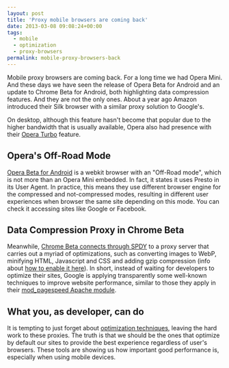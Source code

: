 ```yaml
---
layout: post
title: 'Proxy mobile browsers are coming back'
date: 2013-03-08 09:08:24+00:00
tags:
  - mobile
  - optimization
  - proxy-browsers
permalink: mobile-proxy-browsers-back
---
```


Mobile proxy browsers are coming back. For a long time we had Opera Mini. And these days we have seen the release of Opera Beta for Android and an update to Chrome Beta for Android, both highlighting data compression features. And they are not the only ones. About a year ago Amazon introduced their Silk browser with a similar proxy solution to Google's.

On desktop, although this feature hasn't become that popular due to the higher bandwidth that is usually available, Opera also had presence with their [Opera Turbo](http://www.opera.com/turbo) feature.

<!-- more -->
## Opera's Off-Road Mode

[Opera Beta for Android](http://www.opera.com/mobile/android) is a webkit browser with an "Off-Road mode", which is not more than an Opera Mini embedded. In fact, it states it uses Presto in its User Agent. In practice, this means they use different browser engine for the compressed and not-compressed modes, resulting in different user experiences when browser the same site depending on this mode. You can check it accessing sites like Google or Facebook.

## Data Compression Proxy in Chrome Beta

Meanwhile, [Chrome Beta connects through SPDY](http://blog.chromium.org/2013/03/data-compression-in-chrome-beta-for.html) to a proxy server that carries out a myriad of optimizations, such as converting images to WebP, minifying HTML, Javascript and CSS and adding gzip compression (info about [how to enable it here](http://googlesystem.blogspot.ca/2013/03/try-chromes-data-compression-proxy.html)). In short, instead of waiting for developers to optimize their sites, Google is applying transparently some well-known techniques to improve website performance, similar to those they apply in their [mod_pagespeed Apache module](https://developers.google.com/speed/pagespeed/mod).

## What you, as developer, can do

It is tempting to just forget about [optimization techniques](/techniques-optimize-web-sites/), leaving
the hard work to these proxies. The truth is that we should be the ones that optimize by default our sites to provide the best experience regardless of user's browsers. These tools are showing us how important good performance is, especially when using mobile devices.
